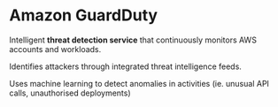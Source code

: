 # Amazon GuardDuty

Intelligent <strong>threat detection service</strong> that continuously monitors AWS accounts and workloads. 

Identifies attackers through integrated threat intelligence feeds.

Uses machine learning to detect anomalies in activities (ie. unusual API calls, unauthorised deployments)
